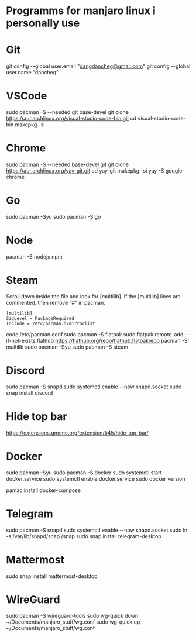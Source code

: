 # Programms for manjaro linux i personally use

# Git

git config --global user.email "dangdancheg@gmail.com"
git config --global user.name "dancheg"

# VSCode

sudo pacman -S --needed git base-devel
git clone https://aur.archlinux.org/visual-studio-code-bin.git
cd visual-studio-code-bin
makepkg -si

# Chrome

sudo pacman -S --needed base-devel git
git clone https://aur.archlinux.org/yay-git.git
cd yay-git
makepkg -si
yay -S google-chrome

# Go

sudo pacman -Syu
sudo pacman -S go

# Node

pacman -S nodejs npm

# Steam

Scroll down inside the file and look for [multilib]. If the [multilib] lines are commented, then remove “#“ in pacman.

```
[multilib]
SigLevel = PackageRequired
Include = /etc/pacman.d/mirrorlist
```

code /etc/pacman.conf
sudo pacman -S flatpak
sudo flatpak remote-add --if-not-exists flathub https://flathub.org/repo/flathub.flatpakrepo
pacman -Sl multilib
sudo pacman -Syu
sudo pacman -S steam

# Discord

sudo pacman -S snapd
sudo systemctl enable --now snapd.socket
sudo snap install discord

# Hide top bar

https://extensions.gnome.org/extension/545/hide-top-bar/

# Docker

sudo pacman -Syu
sudo pacman -S docker
sudo systemctl start docker.service
sudo systemctl enable docker.service
sudo docker version

pamac install docker-compose

# Telegram

sudo pacman -S snapd
sudo systemctl enable --now snapd.socket
sudo ln -s /var/lib/snapd/snap /snap
sudo snap install telegram-desktop

# Mattermost

sudo snap install mattermost-desktop

# WireGuard

sudo pacman -S wireguard-tools
sudo wg-quick down ~/Documents/manjaro_stuff/wg.conf
sudo wg-quick up ~/Documents/manjaro_stuff/wg.conf
